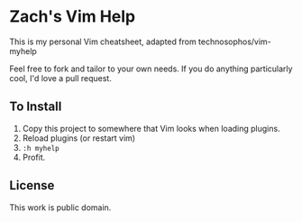 # Zach's Vim Help

This is my personal Vim cheatsheet, adapted from technosophos/vim-myhelp

Feel free to fork and tailor to your own needs. If you do anything
particularly cool, I'd love a pull request.

## To Install

1. Copy this project to somewhere that Vim looks when loading plugins.
2. Reload plugins (or restart vim)
3. `:h myhelp`
4. Profit.

## License

This work is public domain.
